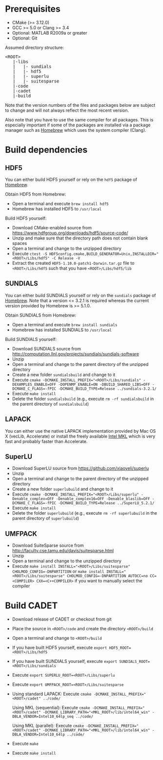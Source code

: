 # Prerequisites

* CMake (>= 3.12.0)
* GCC >= 5.0 or Clang >= 3.4
* Optional: MATLAB R2009a or greater
* Optional: Git

Assumed directory structure:

<pre>
&lt;ROOT&gt;
   |-libs
   |   |- sundials
   |   |- hdf5
   |   |- superlu
   |   |- suitesparse
   |-code
   |-cadet
   |-build
</pre>

Note that the version numbers of the files and packages below are subject to change and will not always reflect the most recent version.

Also note that you have to use the same compiler for all packages. This is especially important if some of the packages are installed via a package manager such as [Homebrew](http://brew.sh/) which uses the system compiler (Clang).

# Build dependencies

## HDF5

You can either build HDF5 yourself or rely on the `hdf5` package of [Homebrew](http://brew.sh/).

Obtain HDF5 from Homebrew:
* Open a terminal and execute `brew install hdf5`
* Homebrew has installed HDF5 to `/usr/local`

Build HDF5 yourself:
* Download CMake-enabled source from https://www.hdfgroup.org/downloads/hdf5/source-code/
* Unzip and make sure that the directory path does not contain blank spaces
* Open a terminal and change to the unzipped directory
* Execute `ctest -S HDF5config.cmake,BUILD_GENERATOR=Unix,INSTALLDIR="<ROOT>/Libs/hdf5" -C Release -V`
* Extract the created `HDF5-1.10.0-patch1-Darwin.tar.gz` file to `<ROOT>/Libs/hdf5` such that you have `<ROOT>/Libs/hdf5/lib`

## SUNDIALS

You can either build SUNDIALS yourself or rely on the `sundials` package of [Homebrew](http://brew.sh/).
Note that a version <= 3.2.1 is required whereas the current version provided by Homebrew is >= 5.1.0.

Obtain SUNDIALS from Homebrew:
* Open a terminal and execute `brew install sundials`
* Homebrew has installed SUNDIALS to `/usr/local`

Build SUNDIALS yourself:
* Download SUNDIALS source from http://computation.llnl.gov/projects/sundials/sundials-software
* Unzip
* Open a terminal and change to the parent directory of the unzipped directory
* Create a new folder `sundialsbuild` and change to it
* Execute `cmake -DCMAKE_INSTALL_PREFIX="<ROOT>/Libs/sundials" -DEXAMPLES_ENABLE=OFF -DOPENMP_ENABLE=ON -DBUILD_SHARED_LIBS=OFF -DCMAKE_C_FLAGS=-fPIC -DCMAKE_BUILD_TYPE=Release ../sundials-3.2.1/`
* Execute `make install`
* Delete the folder `sundialsbuild` (e.g., execute `rm -rf sundialsbuild` in the parent directory of `sundialsbuild`)

## LAPACK

You can either use the native LAPACK implementation provided by Mac OS X (vecLib, Accelerate) or install the freely available [Intel MKL](https://software.intel.com/sites/campaigns/nest/) which is very fast and probably faster than Accelerate.

## SuperLU

* Download SuperLU source from https://github.com/xiaoyeli/superlu
* Unzip
* Open a terminal and change to the parent directory of the unzipped directory
* Create a new folder `superlubuild` and change to it
* Execute `cmake -DCMAKE_INSTALL_PREFIX="<ROOT>/Libs/superlu" -Denable_complex=OFF -Denable_complex16=OFF -Denable_blaslib=OFF -DCMAKE_C_FLAGS=-fPIC -DCMAKE_BUILD_TYPE=Release ../SuperLU_5.2.1/`
* Execute `make install`
* Delete the folder `superlubuild` (e.g., execute `rm -rf superlubuild` in the parent directory of `superlubuild`)

## UMFPACK

* Download SuiteSparse source from http://faculty.cse.tamu.edu/davis/suitesparse.html
* Unzip
* Open a terminal and change to the unzipped directory
* Execute `make install INSTALL="<ROOT>/Libs/suitesparse" CHOLMOD_CONFIG=-DNPARTITION` or `make install INSTALL="<ROOT>/Libs/suitesparse" CHOLMOD_CONFIG=-DNPARTITION AUTOCC=no CC=<COMPILER> CXX=<C++COMPILER>` if you want to manually select the compiler

# Build CADET

* Download release of CADET or checkout from git
* Place the source in `<ROOT>/code` and create the directory `<ROOT>/build`
* Open a terminal and change to `<ROOT>/build`
* If you have built HDF5 yourself, execute `export HDF5_ROOT=<ROOT>/Libs/hdf5`
* If you have built SUNDIALS yourself, execute `export SUNDIALS_ROOT=<ROOT>/Libs/sundials`
* Execute `export SUPERLU_ROOT=<ROOT>/Libs/superlu`
* Execute `export UMFPACK_ROOT=<ROOT>/Libs/suitesparse`
* Using standard LAPACK: Execute `cmake -DCMAKE_INSTALL_PREFIX="<ROOT>/cadet" ../code/`
 
    Using MKL (sequential): Execute `cmake -DCMAKE_INSTALL_PREFIX="<ROOT>/cadet" -DCMAKE_LIBRARY_PATH="<MKL_ROOT>/lib/intel64_win" -DBLA_VENDOR=Intel10_64lp_seq ../code/`
 
    Using MKL (parallel): Execute `cmake -DCMAKE_INSTALL_PREFIX="<ROOT>/cadet" -DCMAKE_LIBRARY_PATH="<MKL_ROOT>/lib/intel64_win" -DBLA_VENDOR=Intel10_64lp ../code/`
* Execute `make`
* Execute `make install`

